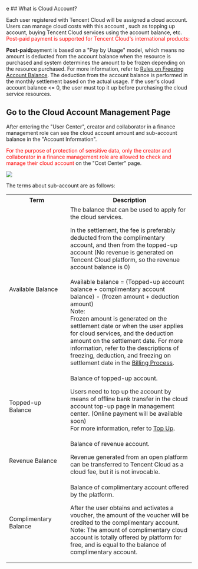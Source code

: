  e ## What is Cloud Account?

Each user registered with Tencent Cloud will be assigned a cloud account. Users can manage cloud costs with this account , such as topping up account, buying Tencent Cloud services using the account balance, etc.
<font color="red">Post-paid payment is supported for Tencent Cloud's international products:</font> 


**Post-paid**payment is based on a "Pay by Usage" model, which means no amount is deducted from the account balance when the resource is purchased and system determines the amount to be frozen depending on the resource purchased. For more information, refer to [Rules on Freezing Account Balance](/document/product/555/7719). The deduction from the account balance is performed in the monthly settlement based on the actual usage. If the user's cloud account balance <= 0, the user must top it up before purchasing the cloud service resources. 

## Go to the Cloud Account Management Page

After entering the "User Center", creator and collaborator in a finance management role can see the cloud account amount and sub-account balance in the "Account Information".

<font color="red">For the purpose of protection of sensitive data, only the creator and collaborator in a finance management role are allowed to check and manage their cloud account </font> on the "Cost Center" page.

![](//mc.qcloudimg.com/static/img/dd57244d9b70ed8e92970da5c1c2cb27/image.png)

The terms about sub-account are as follows:
<table class="t">
<tbody><tr>
<th width="150">Term
</th><th> Description
</th></tr>
<tr>
<td> Available Balance
</td><td> The balance that can be used to apply for the cloud services.<br>
<p>In the settlement, the fee is preferably deducted from the complimentary account, and then from the topped-up account (No revenue is generated on Tencent Cloud platform, so the revenue account balance is 0)<br><br>
Available balance = (Topped-up account balance + complimentary account balance) - (frozen amount + deduction amount)<br>
Note:<br>
Frozen amount is generated on the settlement date or when the user applies for cloud services, and the deduction amount on the settlement date. For more information, refer to the descriptions of freezing, deduction, and freezing on settlement date in the <a href="/document/product/555/7437" title="Billing Process">Billing Process</a>.
</p>
</td></tr>
<tr>
<td> Topped-up Balance
</td><td> Balance of topped-up account.<br>
<p>Users need to top up the account by means of offline bank transfer in the cloud account top-up page in management center. (Online payment will be available soon)<br>For more information, refer to <a href="/document/product/555/7425" title="Top Up">Top Up</a>.
</p>
</td></tr>
<tr>
<td> Revenue Balance
</td><td> Balance of revenue account.<br>
<p>Revenue generated from an open platform can be transferred to Tencent Cloud as a cloud fee, but it is not invocable.
</p>
</td></tr>
<tr>
<td> Complimentary Balance
</td><td> Balance of complimentary account offered by the platform.<br>
<p>After the user obtains and activates a voucher, the amount of the voucher will be credited to the complimentary account.<br>
Note: The amount of complimentary cloud account is totally offered by platform for free, and is equal to the balance of complimentary account.<br>
</p>
</td></tr>
<tr>



